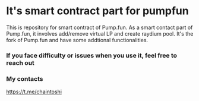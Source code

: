 # It's smart contract part for pumpfun
This is repository for smart contract of Pump.fun. As a smart contact part of Pump.fun, it involves add/remove virtual LP and create raydium pool. It's the fork of Pump.fun and have some addtional functionalities.

### If you face difficulty or issues when you use it, feel free to reach out

### My contacts
https://t.me/chaintoshi
